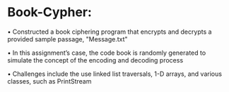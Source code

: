 # Book-Cypher:
•	Constructed a book ciphering program that encrypts and decrypts a provided sample passage, "Message.txt"

•	In this assignment’s case, the code book is randomly generated to simulate the concept of the encoding and decoding process

•	Challenges include the use linked list traversals, 1-D arrays, and various classes, such as PrintStream
